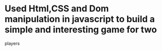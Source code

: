 # Used Html,CSS and Dom manipulation in javascript to build a simple and interesting game for two
players

